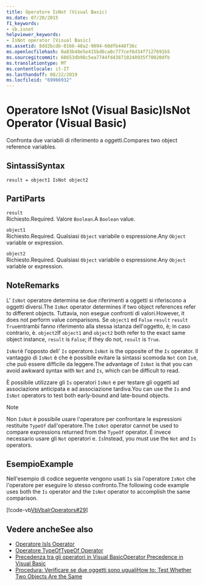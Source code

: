 ```yaml
---
title: Operatore IsNot (Visual Basic)
ms.date: 07/20/2015
f1_keywords:
- vb.isnot
helpviewer_keywords:
- IsNot operator [Visual Basic]
ms.assetid: 8dd2bcdb-0166-48a2-9094-60dfb448f36c
ms.openlocfilehash: 0a83b48e5e415bd6ca0c777cef6d34f7127691b5
ms.sourcegitcommit: 68653db98c5ea7744fd438710248935f70020dfb
ms.translationtype: MT
ms.contentlocale: it-IT
ms.lasthandoff: 08/22/2019
ms.locfileid: "69966932"
---
```

# <a name="isnot-operator-visual-basic"></a><span data-ttu-id="7cbdb-102">Operatore IsNot (Visual Basic)</span><span class="sxs-lookup"><span data-stu-id="7cbdb-102">IsNot Operator (Visual Basic)</span></span>
<span data-ttu-id="7cbdb-103">Confronta due variabili di riferimento a oggetti.</span><span class="sxs-lookup"><span data-stu-id="7cbdb-103">Compares two object reference variables.</span></span>  
  
## <a name="syntax"></a><span data-ttu-id="7cbdb-104">Sintassi</span><span class="sxs-lookup"><span data-stu-id="7cbdb-104">Syntax</span></span>  
  
```  
result = object1 IsNot object2  
```  
  
## <a name="parts"></a><span data-ttu-id="7cbdb-105">Parti</span><span class="sxs-lookup"><span data-stu-id="7cbdb-105">Parts</span></span>  
 `result`  
 <span data-ttu-id="7cbdb-106">Richiesto.</span><span class="sxs-lookup"><span data-stu-id="7cbdb-106">Required.</span></span> <span data-ttu-id="7cbdb-107">Valore `Boolean`.</span><span class="sxs-lookup"><span data-stu-id="7cbdb-107">A `Boolean` value.</span></span>  
  
 `object1`  
 <span data-ttu-id="7cbdb-108">Richiesto.</span><span class="sxs-lookup"><span data-stu-id="7cbdb-108">Required.</span></span> <span data-ttu-id="7cbdb-109">Qualsiasi `Object` variabile o espressione.</span><span class="sxs-lookup"><span data-stu-id="7cbdb-109">Any `Object` variable or expression.</span></span>  
  
 `object2`  
 <span data-ttu-id="7cbdb-110">Richiesto.</span><span class="sxs-lookup"><span data-stu-id="7cbdb-110">Required.</span></span> <span data-ttu-id="7cbdb-111">Qualsiasi `Object` variabile o espressione.</span><span class="sxs-lookup"><span data-stu-id="7cbdb-111">Any `Object` variable or expression.</span></span>  
  
## <a name="remarks"></a><span data-ttu-id="7cbdb-112">Note</span><span class="sxs-lookup"><span data-stu-id="7cbdb-112">Remarks</span></span>  
 <span data-ttu-id="7cbdb-113">L' `IsNot` operatore determina se due riferimenti a oggetti si riferiscono a oggetti diversi.</span><span class="sxs-lookup"><span data-stu-id="7cbdb-113">The `IsNot` operator determines if two object references refer to different objects.</span></span> <span data-ttu-id="7cbdb-114">Tuttavia, non esegue confronti di valori.</span><span class="sxs-lookup"><span data-stu-id="7cbdb-114">However, it does not perform value comparisons.</span></span> <span data-ttu-id="7cbdb-115">Se `object1` ed `False` `result` `result` `True`entrambi fanno riferimento alla stessa istanza dell'oggetto, è; in caso contrario, è. `object2`</span><span class="sxs-lookup"><span data-stu-id="7cbdb-115">If `object1` and `object2` both refer to the exact same object instance, `result` is `False`; if they do not, `result` is `True`.</span></span>  
  
 <span data-ttu-id="7cbdb-116">`IsNot`è l'opposto dell' `Is` operatore.</span><span class="sxs-lookup"><span data-stu-id="7cbdb-116">`IsNot` is the opposite of the `Is` operator.</span></span> <span data-ttu-id="7cbdb-117">Il vantaggio di `IsNot` è che è possibile evitare la sintassi scomoda `Not` con `Is`e, che può essere difficile da leggere.</span><span class="sxs-lookup"><span data-stu-id="7cbdb-117">The advantage of `IsNot` is that you can avoid awkward syntax with `Not` and `Is`, which can be difficult to read.</span></span>  
  
 <span data-ttu-id="7cbdb-118">È possibile utilizzare gli `Is` operatori `IsNot` e per testare gli oggetti ad associazione anticipata e ad associazione tardiva.</span><span class="sxs-lookup"><span data-stu-id="7cbdb-118">You can use the `Is` and `IsNot` operators to test both early-bound and late-bound objects.</span></span>  
  
> [!NOTE]
> <span data-ttu-id="7cbdb-119">Non `IsNot` è possibile usare l'operatore per confrontare le espressioni restituite `TypeOf` dall'operatore.</span><span class="sxs-lookup"><span data-stu-id="7cbdb-119">The `IsNot` operator cannot be used to compare expressions returned from the `TypeOf` operator.</span></span> <span data-ttu-id="7cbdb-120">È invece necessario usare gli `Not` operatori e. `Is`</span><span class="sxs-lookup"><span data-stu-id="7cbdb-120">Instead, you must use the `Not` and `Is` operators.</span></span>  
  
## <a name="example"></a><span data-ttu-id="7cbdb-121">Esempio</span><span class="sxs-lookup"><span data-stu-id="7cbdb-121">Example</span></span>  
 <span data-ttu-id="7cbdb-122">Nell'esempio di codice seguente vengono usati `Is` sia l'operatore `IsNot` che l'operatore per eseguire lo stesso confronto.</span><span class="sxs-lookup"><span data-stu-id="7cbdb-122">The following code example uses both the `Is` operator and the `IsNot` operator to accomplish the same comparison.</span></span>  
  
 [!code-vb[VbVbalrOperators#29](~/samples/snippets/visualbasic/VS_Snippets_VBCSharp/VbVbalrOperators/VB/Class1.vb#29)]  
  
## <a name="see-also"></a><span data-ttu-id="7cbdb-123">Vedere anche</span><span class="sxs-lookup"><span data-stu-id="7cbdb-123">See also</span></span>

- [<span data-ttu-id="7cbdb-124">Operatore Is</span><span class="sxs-lookup"><span data-stu-id="7cbdb-124">Is Operator</span></span>](../../../visual-basic/language-reference/operators/is-operator.md)
- [<span data-ttu-id="7cbdb-125">Operatore TypeOf</span><span class="sxs-lookup"><span data-stu-id="7cbdb-125">TypeOf Operator</span></span>](../../../visual-basic/language-reference/operators/typeof-operator.md)
- [<span data-ttu-id="7cbdb-126">Precedenza tra gli operatori in Visual Basic</span><span class="sxs-lookup"><span data-stu-id="7cbdb-126">Operator Precedence in Visual Basic</span></span>](../../../visual-basic/language-reference/operators/operator-precedence.md)
- [<span data-ttu-id="7cbdb-127">Procedura: Verificare se due oggetti sono uguali</span><span class="sxs-lookup"><span data-stu-id="7cbdb-127">How to: Test Whether Two Objects Are the Same</span></span>](../../../visual-basic/programming-guide/language-features/operators-and-expressions/how-to-test-whether-two-objects-are-the-same.md)
